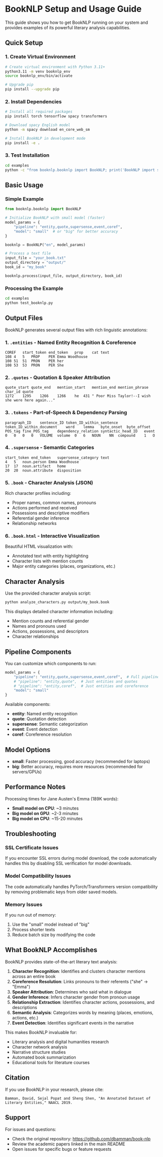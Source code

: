 # BookNLP Setup and Usage Guide

This guide shows you how to get BookNLP running on your system and provides examples of its powerful literary analysis capabilities.

## Quick Setup

### 1. Create Virtual Environment

```bash
# Create virtual environment with Python 3.11+
python3.11 -m venv booknlp_env
source booknlp_env/bin/activate

# Upgrade pip
pip install --upgrade pip
```

### 2. Install Dependencies

```bash
# Install all required packages
pip install torch tensorflow spacy transformers

# Download spacy English model
python -m spacy download en_core_web_sm

# Install BookNLP in development mode
pip install -e .
```

### 3. Test Installation

```bash
cd examples
python -c "from booknlp.booknlp import BookNLP; print('BookNLP import successful!')"
```

## Basic Usage

### Simple Example

```python
from booknlp.booknlp import BookNLP

# Initialize BookNLP with small model (faster)
model_params = {
    "pipeline": "entity,quote,supersense,event,coref", 
    "model": "small"  # or "big" for better accuracy
}

booknlp = BookNLP("en", model_params)

# Process a text file
input_file = "your_book.txt"
output_directory = "output/"
book_id = "my_book"

booknlp.process(input_file, output_directory, book_id)
```

### Processing the Example

```bash
cd examples
python test_booknlp.py
```

## Output Files

BookNLP generates several output files with rich linguistic annotations:

### 1. `.entities` - Named Entity Recognition & Coreference
```
COREF	start_token	end_token	prop	cat	text
108	4	5	PROP	PER	Emma Woodhouse
108	51	51	PRON	PER	her
108	53	53	PRON	PER	She
```

### 2. `.quotes` - Quotation & Speaker Attribution  
```
quote_start	quote_end	mention_start	mention_end	mention_phrase	char_id	quote
1272	1295	1266	1266	he	431	" Poor Miss Taylor!--I wish she were here again..."
```

### 3. `.tokens` - Part-of-Speech & Dependency Parsing
```
paragraph_ID	sentence_ID	token_ID_within_sentence	token_ID_within_document	word	lemma	byte_onset	byte_offset	POS_tag	fine_POS_tag	dependency_relation	syntactic_head_ID	event
0	0	0	0	VOLUME	volume	0	6	NOUN	NN	compound	1	O
```

### 4. `.supersense` - Semantic Categories
```
start_token	end_token	supersense_category	text
4	5	noun.person	Emma Woodhouse
17	17	noun.artifact	home
20	20	noun.attribute	disposition
```

### 5. `.book` - Character Analysis (JSON)
Rich character profiles including:
- Proper names, common names, pronouns
- Actions performed and received  
- Possessions and descriptive modifiers
- Referential gender inference
- Relationship networks

### 6. `.book.html` - Interactive Visualization
Beautiful HTML visualization with:
- Annotated text with entity highlighting
- Character lists with mention counts
- Major entity categories (places, organizations, etc.)

## Character Analysis

Use the provided character analysis script:

```bash
python analyze_characters.py output/my_book.book
```

This displays detailed character information including:
- Mention counts and referential gender
- Names and pronouns used
- Actions, possessions, and descriptors
- Character relationships

## Pipeline Components

You can customize which components to run:

```python
model_params = {
    "pipeline": "entity,quote,supersense,event,coref",  # Full pipeline
    # "pipeline": "entity,quote",  # Just entities and quotes
    # "pipeline": "entity,coref",  # Just entities and coreference
    "model": "small"
}
```

Available components:
- **entity**: Named entity recognition
- **quote**: Quotation detection  
- **supersense**: Semantic categorization
- **event**: Event detection
- **coref**: Coreference resolution

## Model Options

- **small**: Faster processing, good accuracy (recommended for laptops)
- **big**: Better accuracy, requires more resources (recommended for servers/GPUs)

## Performance Notes

Processing times for Jane Austen's Emma (189K words):
- **Small model on CPU**: ~3 minutes
- **Big model on GPU**: ~2-3 minutes  
- **Big model on CPU**: ~15-20 minutes

## Troubleshooting

### SSL Certificate Issues
If you encounter SSL errors during model download, the code automatically handles this by disabling SSL verification for model downloads.

### Model Compatibility Issues  
The code automatically handles PyTorch/Transformers version compatibility by removing problematic keys from older saved models.

### Memory Issues
If you run out of memory:
1. Use the "small" model instead of "big"
2. Process shorter texts
3. Reduce batch size by modifying the code

## What BookNLP Accomplishes

BookNLP provides state-of-the-art literary text analysis:

1. **Character Recognition**: Identifies and clusters character mentions across an entire book
2. **Coreference Resolution**: Links pronouns to their referents ("she" → "Emma")  
3. **Speaker Attribution**: Determines who said what in dialogue
4. **Gender Inference**: Infers character gender from pronoun usage
5. **Relationship Extraction**: Identifies character actions, possessions, and descriptions
6. **Semantic Analysis**: Categorizes words by meaning (places, emotions, actions, etc.)
7. **Event Detection**: Identifies significant events in the narrative

This makes BookNLP invaluable for:
- Literary analysis and digital humanities research
- Character network analysis
- Narrative structure studies  
- Automated book summarization
- Educational tools for literature courses

## Citation

If you use BookNLP in your research, please cite:
```
Bamman, David, Sejal Popat and Sheng Shen, "An Annotated Dataset of Literary Entities," NAACL 2019.
```

## Support

For issues and questions:
- Check the original repository: https://github.com/dbamman/book-nlp
- Review the academic papers linked in the main README
- Open issues for specific bugs or feature requests 